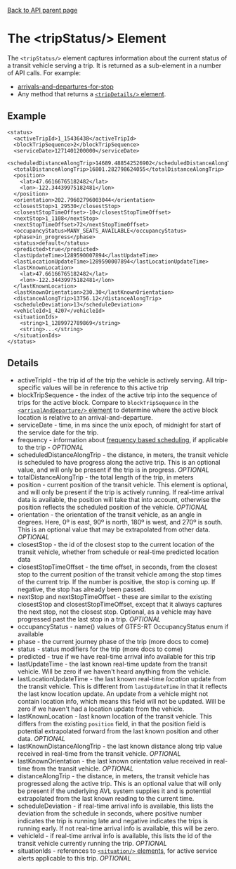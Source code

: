 [Back to API parent page](../index.html)

# The &lt;tripStatus/&gt; Element

The `<tripStatus/>` element captures information about the current status of a transit vehicle serving a trip.  It is returned as a sub-element in a number of API calls.  For example:

* [arrivals-and-departures-for-stop](../methods/arrivals-and-departures-for-stop.html)
* Any method that returns a [`<tripDetails/>` element](trip-details.html).

## Example

~~~
<status>
  <activeTripId>1_15436438</activeTripId>
  <blockTripSequence>2</blockTripSequence>
  <serviceDate>1271401200000</serviceDate>
  <scheduledDistanceAlongTrip>14689.488542526902</scheduledDistanceAlongTrip>
  <totalDistanceAlongTrip>16801.282798624055</totalDistanceAlongTrip>
  <position>
    <lat>47.66166765182482</lat>
    <lon>-122.34439975182481</lon>
  </position>
  <orientation>202.79602796003044</orientation>
  <closestStop>1_29530</closestStop>
  <closestStopTimeOffset>-10</closestStopTimeOffset>
  <nextStop>1_1108</nextStop>
  <nextStopTimeOffset>72</nextStopTimeOffset>
  <occupancyStatus>MANY_SEATS_AVAILABLE</occupancyStatus>
  <phase>in_progress</phase>
  <status>default</status>
  <predicted>true</predicted>
  <lastUpdateTime>1289590007894</lastUpdateTime>
  <lastLocationUpdateTime>1289590007894</lastLocationUpdateTime>
  <lastKnownLocation>
    <lat>47.66166765182482</lat>
    <lon>-122.34439975182481</lon>
  </lastKnownLocation>
  <lastKnownOrientation>230.30</lastKnownOrientation>  
  <distanceAlongTrip>13756.12</distanceAlongTrip>
  <scheduleDeviation>13</scheduleDeviation>
  <vehicleId>1_4207</vehicleId>
  <situationIds>
    <string>1_1289972789869</string>
    <string>...</string>
  </situationIds>
</status>
~~~

## Details

* activeTripId - the trip id of the trip the vehicle is actively serving.  All trip-specific values will be in reference to this active trip
* blockTripSequence - the index of the active trip into the sequence of trips for the active block.  Compare to `blockTripSequence` in the [`<arrivalAndDeparture/>` element](arrival-and-departure.html) to determine where the active block location is relative to an arrival-and-departure.
* serviceDate - time, in ms since the unix epoch, of midnight for start of the service date for the trip.
* frequency - information about [frequency based scheduling](frequency.html), if applicable to the trip - *OPTIONAL*
* scheduledDistanceAlongTrip - the distance, in meters, the transit vehicle is scheduled to have progress along the active trip.  This is an optional value, and will only be present if the trip is in progress. *OPTIONAL*
* totalDistanceAlongTrip - the total length of the trip, in meters
* position - current position of the transit vehicle. This element is optional, and will only be present if the trip is actively running. If real-time arrival data is available, the position will take that into account, otherwise the position reflects the scheduled position of the vehicle. *OPTIONAL*
* orientation - the orientation of the transit vehicle, as an angle in degrees.  Here, 0º is east, 90º is north, 180º is west, and 270º is south.  This is an optional value that may be extrapolated from other data. *OPTIONAL*
* closestStop - the id of the closest stop to the current location of the transit vehicle, whether from schedule or real-time predicted location data
* closestStopTimeOffset - the time offset, in seconds, from the closest stop to the current position of the transit vehicle among the stop times of the current trip. If the number is positive, the stop is coming up. If negative, the stop has already been passed. 
* nextStop and nextStopTimeOffset - these are similar to the existing closestStop and closestStopTimeOffset, except that it always captures the next stop, not the closest stop.  Optional, as a vehicle may have progressed past the last stop in a trip. *OPTIONAL*
* occupancyStatus - name() values of GTFS-RT OccupancyStatus enum if available
* phase - the current journey phase of the trip (more docs to come)
* status - status modifiers for the trip (more docs to come)
* predicted - true if we have real-time arrival info available for this trip
* lastUpdateTime - the last known real-time update from the transit vehicle.  Will be zero if we haven't heard anything from the vehicle.
* lastLocationUpdateTime - the last known real-time *location* update from the transit vehicle.  This is different from `lastUpdateTime` in that it reflects the last know location update.  An update from a vehicle might not contain location info, which means this field will not be updated.  Will be zero if we haven't had a location update from the vehicle.
* lastKnownLocation - last known location of the transit vehicle.  This differs from the existing `position` field, in that the position field is potential extrapolated forward from the last known position and other data. *OPTIONAL*
* lastKnownDistanceAlongTrip - the last known distance along trip value received in real-time from the transit vehicle. *OPTIONAL*
* lastKnownOrientation - the last known orientation value received in real-time from the transit vehicle. *OPTIONAL*
* distanceAlongTrip - the distance, in meters, the transit vehicle has progressed along the active trip.  This is an optional value that will only be present if the underlying AVL system supplies it and is potential extrapolated from the last known reading to the current time.
* scheduleDeviation - if real-time arrival info is available, this lists the deviation from the schedule in seconds, where positive number indicates the trip is running late and negative indicates the trips is running early. If not real-time arrival info is available, this will be zero.
* vehicleId - if real-time arrival info is available, this lists the id of the transit vehicle currently running the trip. *OPTIONAL*
* situationIds - references to [`<situation/>` elements](situation.html), for active service alerts applicable to this trip. *OPTIONAL*
